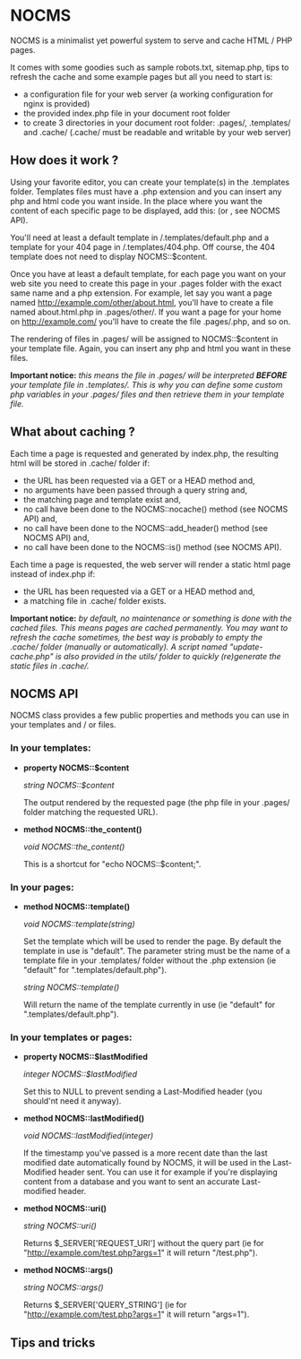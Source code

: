 NOCMS
=====

NOCMS is a minimalist yet powerful system to serve and cache HTML / PHP pages.

It comes with some goodies such as sample robots.txt, sitemap.php, tips to refresh the cache and some example pages but all you need to start is:
* a configuration file for your web server (a working configuration for nginx is provided)
* the provided index.php file in your document root folder
* to create 3 directories in your document root folder: .pages/, .templates/ and .cache/ (.cache/ must be readable and writable by your web server)


How does it work ?
------------------

Using your favorite editor, you can create your template(s) in the .templates folder. Templates files must have a .php extension and you can insert any php and html code you want inside. In the place where you want the content of each specific page to be displayed, add this: <?php NOCMS::the_content(); ?> (or <?php echo NOCMS::$content; ?>, see NOCMS API).

You'll need at least a default template in /.templates/default.php and a template for your 404 page in /.templates/404.php. Off course, the 404 template does not need to display NOCMS::$content.

Once you have at least a default template, for each page you want on your web site you need to create this page in your .pages folder with the exact same name and a php extension. For example, let say you want a page named http://example.com/other/about.html, you'll have to create a file named about.html.php in .pages/other/. If you want a page for your home on http://example.com/ you'll have to create the file .pages/.php, and so on.

The rendering of files in .pages/ will be assigned to NOCMS::$content in your template file. Again, you can insert any php and html you want in these files.

**Important notice:** _this means the file in .pages/ will be interpreted **BEFORE** your template file in .templates/. This is why you can define some custom php variables in your .pages/ files and then retrieve them in your template file._


What about caching ?
--------------------

Each time a page is requested and generated by index.php, the resulting html will be stored in .cache/ folder if:
* the URL has been requested via a GET or a HEAD method and,
* no arguments have been passed through a query string and,
* the matching page and template exist and,
* no call have been done to the NOCMS::nocache() method (see NOCMS API) and,
* no call have been done to the NOCMS::add_header() method (see NOCMS API) and,
* no call have been done to the NOCMS::is() method (see NOCMS API).

Each time a page is requested, the web server will render a static html page instead of index.php if:
* the URL has been requested via a GET or a HEAD method and,
* a matching file in .cache/ folder exists.

**Important notice:** _by default, no maintenance or something is done with the cached files. This means pages are cached permanently. You may want to refresh the cache sometimes, the best way is probably to empty the .cache/ folder (manually or automatically). A script named "update-cache.php" is also provided in the utils/ folder to quickly (re)generate the static files in .cache/._

NOCMS API
---------

NOCMS class provides a few public properties and methods you can use in your templates and / or files.

### In your templates:

* **property NOCMS::$content**

    _string NOCMS::$content_
    
    The output rendered by the requested page (the php file in your .pages/ folder matching the requested URL).
* **method NOCMS::the_content()**

    _void NOCMS::the_content()_
    
    This is a shortcut for "echo NOCMS::$content;".

### In your pages:

* **method NOCMS::template()**

    _void NOCMS::template(string)_
    
    Set the template which will be used to render the page. By default the template in use is "default". The parameter string must be the name of a template file in your .templates/ folder without the .php extension (ie "default" for ".templates/default.php").
    
    _string NOCMS::template()_ 
    
    Will return the name of the template currently in use (ie "default" for ".templates/default.php").

### In your templates or pages:

* **property NOCMS::$lastModified**

    _integer NOCMS::$lastModified_
    
    Set this to NULL to prevent sending a Last-Modified header (you should'nt need it anyway).
* **method NOCMS::lastModified()**

    _void NOCMS::lastModified(integer)_
    
    If the timestamp you've passed is a more recent date than the last modified date automatically found by NOCMS, it will be used in the Last-Modified header sent. You can use it for example if you're displaying content from a database and you want to sent an accurate Last-modified header.
* **method NOCMS::uri()**

    _string NOCMS::uri()_
    
    Returns $_SERVER['REQUEST_URI'] without the query part (ie for "http://example.com/test.php?args=1" it will return "/test.php").
* **method NOCMS::args()**
	
	_string NOCMS::args()_
	
	Returns $_SERVER['QUERY_STRING'] (ie for "http://example.com/test.php?args=1" it will return "args=1").

Tips and tricks
---------------


